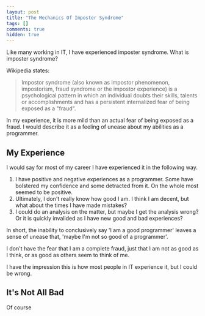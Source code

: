 ```yaml
---
layout: post
title: "The Mechanics Of Imposter Syndrome"
tags: []
comments: true
hidden: true
---
```


Like many working in IT, I have experienced imposter syndrome. What is imposter syndrome?

Wikipedia states:

> Impostor syndrome (also known as impostor phenomenon, impostorism, fraud syndrome or the impostor experience) is a psychological pattern in which an individual doubts their skills, talents or accomplishments and has a persistent internalized fear of being exposed as a "fraud".

In my experience, it is more mild than an actual fear of being exposed as a fraud. I would describe it as a feeling of unease about my abilities as a programmer.

## My Experience

I would say for most of my career I have experienced it in the following way.

1. I have positive and negative experiences as a programmer. Some have bolstered my confidence and some detracted from it. On the whole most seemed to be positive.
2. Ultimately, I don't really know how good I am. I think I am decent, but what about the times I have made mistakes?
3. I could do an analysis on the matter, but maybe I get the analysis wrong? Or it is quickly invalided as I have new good and bad experiences?

In short, the inability to conclusively say 'I am a good programmer' leaves a sense of unease that, 'maybe I'm not so good of a programmer'.

I don't have the fear that I am a complete fraud, just that I am not as good as I think, or as good as others seem to think of me.

I have the impression this is how most people in IT experience it, but I could be wrong.

## It's Not All Bad

Of course
